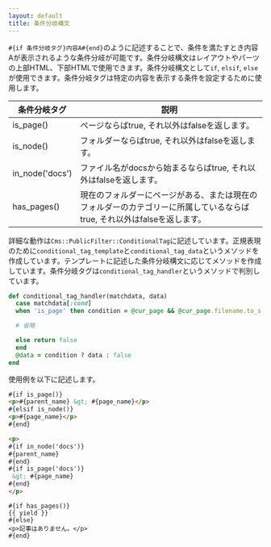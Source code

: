 ```yaml
---
layout: default
title: 条件分岐構文
---
```


`#{if 条件分岐タグ}内容A#{end}`のように記述することで、条件を満たすとき内容Aが表示されるような条件分岐が可能です。条件分岐構文はレイアウトやパーツの上部HTML、下部HTMLで使用できます。条件分岐構文として`if`, `elsif`, `else`が使用できます。条件分岐タグは特定の内容を表示する条件を設定するために使用します。

|条件分岐タグ|説明|
|---|---|
|is_page()|ページならばtrue, それ以外はfalseを返します。|
|is_node()|フォルダーならばtrue, それ以外はfalseを返します。|
|in_node('docs')|ファイル名がdocsから始まるならばtrue, それ以外はfalseを返します。|
|has_pages()|現在のフォルダーにページがある、または現在のフォルダーのカテゴリーに所属しているならばtrue, それ以外はfalseを返します。|

詳細な動作は`Cms::PublicFilter::ConditionalTag`に記述しています。正規表現のために`conditional_tag_template`と`conditional_tag_data`というメソッドを作成しています。テンプレートに記述した条件分岐構文に応じてメソッドを作成しています。条件分岐タグは`conditional_tag_handler`というメソッドで判別しています。

~~~ruby
def conditional_tag_handler(matchdata, data)
  case matchdata[:cond]
  when 'is_page' then condition = @cur_page && @cur_page.filename.to_s.start_with?(matchdata[:path])

  # 省略

  else return false
  end
  @data = condition ? data : false
end
~~~

使用例を以下に記述します。

~~~html
#{if is_page()}
<p>#{parent_name} &gt; #{page_name}</p>
#{elsif is_node()}
<p>#{page_name}</p>
#{end}

<p>
#{if in_node('docs')}
#{parent_name}
#{end}
#{if is_page('docs')}
 &gt; #{page_name}
#{end}
</p>
~~~
<div class="language-html highlighter-rouge"><div class="highlight"><pre class="highlight"><code>#{if has_pages()}
<span class="nt">{</span><span class="nt">{</span><span class="nt"> yield </span><span>}</span><span>}</span>
#{else}
<span class="nt">&lt;p&gt;</span>記事はありません。<span class="nt">&lt;/p&gt;</span>
#{end}
</code></pre></div></div>
